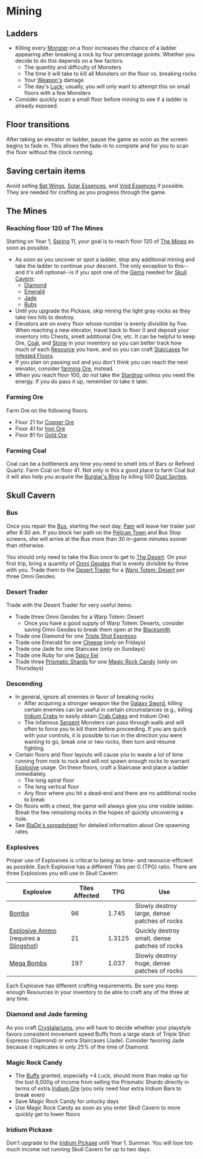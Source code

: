 # Mining

## Ladders

- Killing every [Monster](https://stardewvalleywiki.com/Monsters) on a floor increases the chance of a ladder appearing after breaking a rock by four percentage points. Whether you decide to do this depends on a few factors:
  - The quantity and difficulty of Monsters
  - The time it will take to kill all Monsters on the floor vs. breaking rocks
  - Your [Weapon's](https://stardewvalleywiki.com/Weapons) damage
  - The day's [Luck](https://stardewvalleywiki.com/Luck); usually, you will only want to attempt this on small floors with a few Monsters
- Consider quickly scan a small floor before mining to see if a ladder is already exposed.

## Floor transitions

After taking an elevator or ladder, pause the game as soon as the screen begins to fade in. This allows the fade-in to complete and for you to scan the floor without the clock running.

## Saving certain items

Avoid selling [Bat Wings](https://stardewvalleywiki.com/Bat_Wings), [Solar Essences](https://stardewvalleywiki.com/Solar_Essence), and [Void Essences](https://stardewvalleywiki.com/Void_Essence) if possible. They are needed for crafting as you progress through the game.

## The Mines

### Reaching floor 120 of The Mines

Starting on Year 1, [Spring](https://stardewvalleywiki.com/Spring) 11, your goal is to reach floor 120 of [The Mines](https://stardewvalleywiki.com/The_Mines) as soon as possible.

- As soon as you uncover or spot a ladder, stop any additional mining and take the ladder to continue your descent. The only exception to this--and it's still optional--is if you spot one of the [Gems](https://stardewvalleywiki.com/Minerals#Gems) needed for [Skull Cavern](https://stardewvalleywiki.com/Skull_Cavern):
  - [Diamond](https://stardewvalleywiki.com/Diamond)
  - [Emerald](https://stardewvalleywiki.com/Emerald)
  - [Jade](https://stardewvalleywiki.com/Jade)
  - [Ruby](https://stardewvalleywiki.com/Ruby)
- Until you upgrade the Pickaxe, skip mining the light gray rocks as they take two hits to destroy.
- Elevators are on every floor whose number is evenly divisible by five. When reaching a new elevator, travel back to floor 0 and deposit your inventory into Chests, smelt additional Ore, etc. It can be helpful to keep Ore, [Coal](https://stardewvalleywiki.com/Coal), and [Stone](https://stardewvalleywiki.com/Stone) in your inventory so you can better track how much of each [Resource](https://stardewvalleywiki.com/Category:Resources) you have, and so you can craft [Staircases](https://stardewvalleywiki.com/Staircase) for [Infested Floors](https://stardewvalleywiki.com/The_Mines#Infested_Floors).
- If you plan on passing out and you don't think you can reach the next elevator, consider [farming Ore](#farming-ore), instead.
- When you reach floor 100, do not take the [Stardrop](https://stardewvalleywiki.com/Stardrop) unless you need the energy. If you do pass it up, remember to take it later.

### Farming Ore

Farm Ore on the following floors:

- Floor 21 for [Copper Ore](https://stardewvalleywiki.com/Copper_Ore)
- Floor 41 for [Iron Ore](https://stardewvalleywiki.com/Iron_Ore)
- Floor 81 for [Gold Ore](https://stardewvalleywiki.com/Gold_Ore)

### Farming Coal

Coal can be a bottleneck any time you need to smelt lots of Bars or Refined Quartz. Farm Coal on floor 41. Not only is this a good place to farm Coal but it will also help you acquire the [Burglar's Ring](https://stardewvalleywiki.com/Burglar%27s_Ring) by killing 500 [Dust Sprites](https://stardewvalleywiki.com/Dust_Sprite).

## Skull Cavern

### Bus

Once you repair the [Bus](https://stardewvalleywiki.com/Bus_Stop), starting the next day, [Pam](https://stardewvalleywiki.com/Pam) will leave her trailer just after 8:30 am. If you block her path on the [Pelican Town](https://stardewvalleywiki.com/Pelican_Town) and Bus Stop screens, she will arrive at the Bus more than 30 in-game minutes sooner than otherwise.

You should only need to take the Bus once to get to [The Desert](https://stardewvalleywiki.com/The_Desert). On your first trip, bring a quantity of [Omni Geodes](https://stardewvalleywiki.com/Omni_Geode) that is evenly divisible by three with you. Trade them to the [Desert Trader](https://stardewvalleywiki.com/Desert_Trader) for a [Warp Totem: Desert](https://stardewvalleywiki.com/Warp_Totem:_Desert) per three Omni Geodes.

### Desert Trader

Trade with the Desert Trader for very useful items:

- Trade three Omni Geodes for a Warp Totem: Desert
  - Once you have a good supply of Warp Totem: Deserts, consider saving Omni Geodes to break them open at the [Blacksmith](https://stardewvalleywiki.com/Blacksmith)
- Trade one Diamond for one [Triple Shot Espresso](https://stardewvalleywiki.com/Triple_Shot_Espresso)
- Trade one Emerald for one [Cheese](https://stardewvalleywiki.com/Cheese) (only on Fridays)
- Trade one Jade for one Staircase (only on Sundays)
- Trade one Ruby for one [Spicy Eel](https://stardewvalleywiki.com/Spicy_Eel)
- Trade three [Prismatic Shards](https://stardewvalleywiki.com/Prismatic_Shard) for one [Magic Rock Candy](https://stardewvalleywiki.com/Magic_Rock_Candy) (only on Thursdays)

### Descending

- In general, ignore all enemies in favor of breaking rocks
  - After acquiring a stronger weapon like the [Galaxy Sword](https://stardewvalleywiki.com/Galaxy_Sword), killing certain enemies can be useful in certain circumstances (e.g., killing [Iridium Crabs](https://stardewvalleywiki.com/Iridium_Crab) to easily obtain [Crab Cakes](https://stardewvalleywiki.com/Crab_Cakes) and Iridium Ore)
  - The infamous [Serpent](https://stardewvalleywiki.com/Serpent) Monsters can pass through walls and will often to force you to kill them before proceeding. If you are quick with your controls, it is possible to run in the direction you were wanting to go, break one or two rocks, then turn and resume fighting.
- Certain floors and floor layouts will cause you to waste a lot of time running from rock to rock and will not spawn enough rocks to warrant [Explosive](https://stardewvalleywiki.com/Crafting#Bombs) usage. On these floors, craft a Staircase and place a ladder immediately.
  - The long spiral floor
  - The long vertical floor
  - Any floor where you hit a dead-end and there are no additional rocks to break
- On floors with a chest, the game will always give you one visible ladder. Break the few remaining rocks in the hopes of quickly uncovering a hole.
- See [BlaDe's spreadsheet](https://docs.google.com/spreadsheets/d/19c3V-XkhFh-4UQSRIpXdvgngZ0Ex9F7REOeay7MVVvE) for detailed information about Ore spawning rates

### Explosives

Proper use of Explosives is critical to being as time- and resource-efficient as possible. Each Explosive has a different Tiles per G (TPG) ratio. There are three Explosives you will use in Skull Cavern:

| Explosive | Tiles Affected | TPG | Use |
| --------- | --------------- | --- | --- |
| [Bombs](https://stardewvalleywiki.com/Bomb) | 96 | 1.745 | Slowly destroy large, dense patches of rocks |
| [Explosive Ammo](https://stardewvalleywiki.com/Explosive_Ammo) (requires a [Slingshot](https://stardewvalleywiki.com/Weapons#Slingshot)) | 21 | 1.3125 | Quickly destroy small, dense patches of rocks |
| [Mega Bombs](https://stardewvalleywiki.com/Mega_Bomb) | 197 | 1.037 | Slowly destroy huge, dense patches of rocks |

Each Explosive has different crafting requirements. Be sure you keep enough Resources in your inventory to be able to craft any of the three at any time.

### Diamond and Jade farming

As you craft [Crystalariums](https://stardewvalleywiki.com/Crystalarium), you will have to decide whether your playstyle favors consistent movement speed Buffs from a large stack of Triple Shot Espresso (Diamond) or extra Staircases (Jade). Consider favoring Jade because it replicates in only 25% of the time of Diamond.

### Magic Rock Candy

- The [Buffs](https://stardewvalleywiki.com/Buffs) granted, especially +4 Luck, should more than make up for the lost 6,000g of income from selling the Prismatic Shards directly in terms of extra [Iridium Ore](https://stardewvalleywiki.com/Iridium_Ore) (you only need four extra Iridium Bars to break even)
- Save Magic Rock Candy for unlucky days
- Use Magic Rock Candy as soon as you enter Skull Cavern to more quickly get to lower floors

### Iridium Pickaxe

Don't upgrade to the [Iridium Pickaxe](https://stardewvalleywiki.com/Pickaxes) until Year 1, Summer. You will lose too much income not running Skull Cavern for up to two days.
